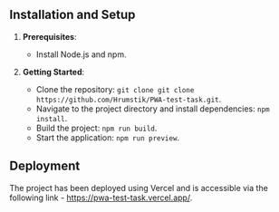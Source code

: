 ## Installation and Setup
1. **Prerequisites**:
   - Install Node.js and npm.

2. **Getting Started**:
   - Clone the repository: `git clone git clone https://github.com/Hrumstik/PWA-test-task.git`.
   - Navigate to the project directory and install dependencies: `npm install`.
   - Build the project: `npm run build`.
   - Start the application: `npm run preview`.

## Deployment
The project has been deployed using Vercel and is accessible via the following link - https://pwa-test-task.vercel.app/.
